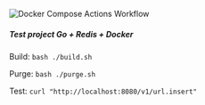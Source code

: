 ![Docker Compose Actions Workflow](https://github.com/AlexanderOkhrimenko/go_redis/workflows/Docker%20Compose%20Actions%20Workflow/badge.svg?branch=master)

##### Test project Go + Redis + Docker 
Build: ```bash ./build.sh``` 
 
Purge: ```bash ./purge.sh``` 

Test:
``` curl "http://localhost:8080/v1/url.insert" ``` 
